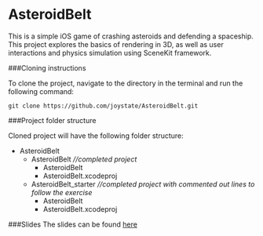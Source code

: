 # AsteroidBelt

This is a simple iOS game of crashing asteroids and defending a spaceship. This project explores the basics of rendering in 3D, as well as user interactions and physics simulation using SceneKit framework.


###Cloning instructions

To clone the project, navigate to the directory in the terminal and run the following command:
```
git clone https://github.com/joystate/AsteroidBelt.git
```

###Project folder structure

Cloned project will have the following folder structure:
- AsteroidBelt
  - AsteroidBelt  *//completed project*
    - AsteroidBelt
    - AsteroidBelt.xcodeproj
  - AsteroidBelt_starter   *//completed project with commented out lines to follow the exercise*           
    - AsteroidBelt
    - AsteroidBelt.xcodeproj


###Slides
The slides can be found [here](https://www.dropbox.com/s/gp1o007q11xz5di/asteroidGame.key?dl=0)
